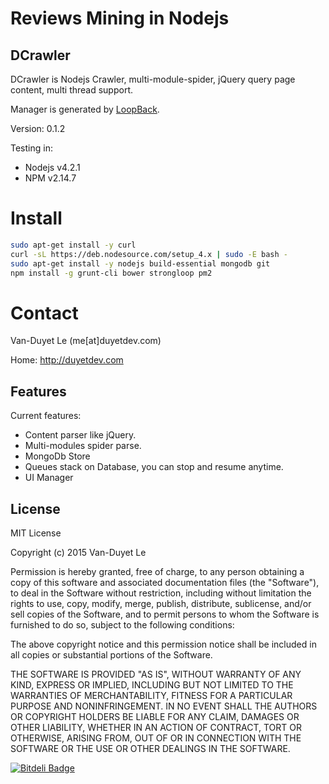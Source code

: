 # Reviews Mining in Nodejs

## DCrawler

DCrawler is Nodejs Crawler, multi-module-spider, jQuery query page content, multi thread support.

Manager is generated by [LoopBack](http://loopback.io).

Version: 0.1.2

Testing in: 
* Nodejs v4.2.1
* NPM v2.14.7

# Install 
```sh
sudo apt-get install -y curl
curl -sL https://deb.nodesource.com/setup_4.x | sudo -E bash -
sudo apt-get install -y nodejs build-essential mongodb git 
npm install -g grunt-cli bower strongloop pm2
```

Contact 
=============

Van-Duyet Le (me[at]duyetdev.com)

Home: http://duyetdev.com

Features
--------

Current features:

* Content parser like jQuery.
* Multi-modules spider parse.
* MongoDb Store
* Queues stack on Database, you can stop and resume anytime.
* UI Manager

License
-------
MIT License

Copyright (c) 2015 Van-Duyet Le

Permission is hereby granted, free of charge, to any person obtaining a copy of this software and associated documentation files (the "Software"), to deal in the Software without restriction, including without limitation the rights to use, copy, modify, merge, publish, distribute, sublicense, and/or sell copies of the Software, and to permit persons to whom the Software is furnished to do so, subject to the following conditions:

The above copyright notice and this permission notice shall be included in all copies or substantial portions of the Software.

THE SOFTWARE IS PROVIDED "AS IS", WITHOUT WARRANTY OF ANY KIND, EXPRESS OR IMPLIED, INCLUDING BUT NOT LIMITED TO THE WARRANTIES OF MERCHANTABILITY, FITNESS FOR A PARTICULAR PURPOSE AND NONINFRINGEMENT. IN NO EVENT SHALL THE AUTHORS OR COPYRIGHT HOLDERS BE LIABLE FOR ANY CLAIM, DAMAGES OR OTHER LIABILITY, WHETHER IN AN ACTION OF CONTRACT, TORT OR OTHERWISE, ARISING FROM, OUT OF OR IN CONNECTION WITH THE SOFTWARE OR THE USE OR OTHER DEALINGS IN THE SOFTWARE.


[![Bitdeli Badge](https://d2weczhvl823v0.cloudfront.net/duyetdev/dcrawler/trend.png)](https://bitdeli.com/free "Bitdeli Badge")

